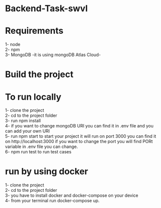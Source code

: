 # Backend-Task-swvl

# Requirements
1- node  
2- npm   
3- MongoDB -it is using mongoDB Atlas Cloud-

# Build the project

# To run locally
1- clone the project  
2- cd to the project folder  
3- run npm install  
4- if you want to change mongoDB URI you can find it in .env file and you can add your own URI  
5- run npm start to start your project it will run on port 3000 you can find it on http://localhost:3000 if you want to change the port you will find PORt variable in .env file
you can change.  
6- npm run test to run test cases

# run by using docker
1- clone the project  <br />
2- cd to the project folder <br />
3- you have to install docker and docker-compose on your device <br />
4- from your terminal run docker-compose up. <br />
